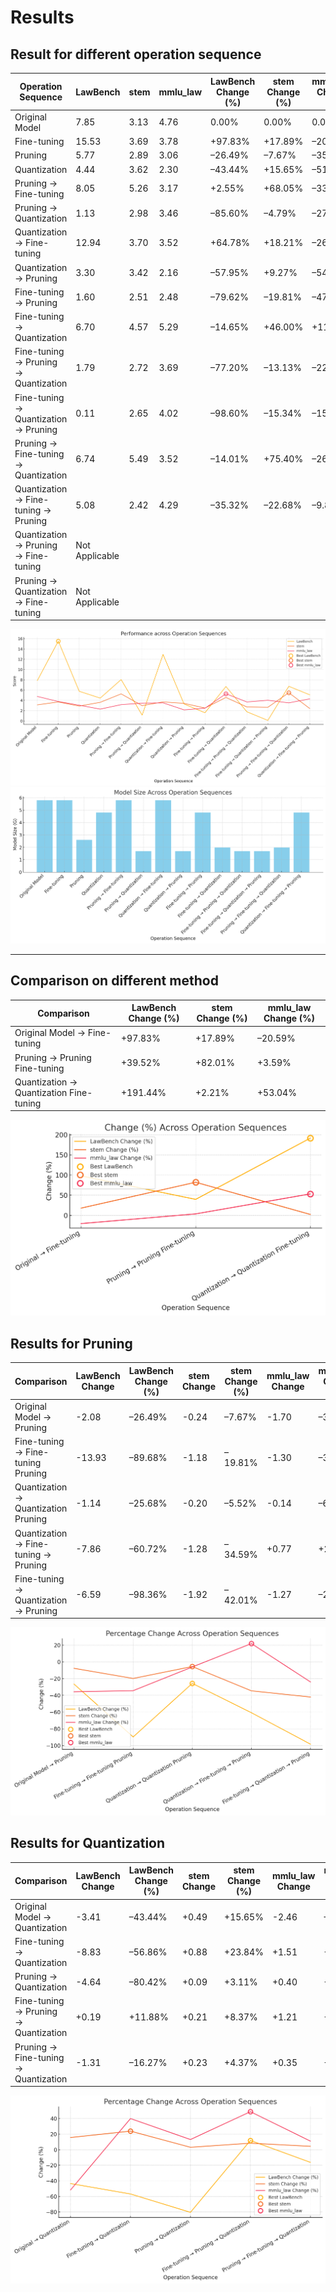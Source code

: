 # Results
## Result for different operation sequence

| Operation Sequence                                | LawBench | stem | mmlu_law | LawBench Change (%) | stem Change (%) | mmlu_law Change (%) | Model Size |
| ------------------------------------------------- | -------- | ---- | -------- | ------------------- | --------------- | ------------------- | ---------- |
| Original Model                                    | 7.85     | 3.13 | 4.76     | 0.00%               | 0.00%           | 0.00%               | 5.8G       |
| Fine-tuning                                       | 15.53    | 3.69 | 3.78     | +97.83%             | +17.89%         | –20.59%             | 5.8G       |
| Pruning                                           | 5.77     | 2.89 | 3.06     | –26.49%             | –7.67%          | –35.71%             | 2.6G       |
| Quantization                                      | 4.44     | 3.62 | 2.30     | –43.44%             | +15.65%         | –51.68%             | 4.8G       |
| Pruning → Fine-tuning                              | 8.05     | 5.26 | 3.17     | +2.55%              | +68.05%         | –33.40%             | 5.8G       |
| Pruning → Quantization                             | 1.13     | 2.98 | 3.46     | –85.60%             | –4.79%          | –27.31%             | 1.7G       |
| Quantization → Fine-tuning                         | 12.94    | 3.70 | 3.52     | +64.78%             | +18.21%         | –26.05%             | 5.8G       |
| Quantization → Pruning                             | 3.30     | 3.42 | 2.16     | –57.95%             | +9.27%          | –54.62%             | 1.7G       |
| Fine-tuning → Pruning                              | 1.60     | 2.51 | 2.48     | –79.62%             | –19.81%         | –47.90%             | 4.8G       |
| Fine-tuning → Quantization                         | 6.70     | 4.57 | 5.29     | –14.65%             | +46.00%         | +11.13%             | 2.0G       |
| Fine-tuning → Pruning → Quantization                | 1.79     | 2.72 | 3.69     | –77.20%             | –13.13%         | –22.48%             | 1.7G       |
| Fine-tuning → Quantization → Pruning                | 0.11     | 2.65 | 4.02     | –98.60%             | –15.34%         | –15.55%             | 1.7G       |
| Pruning → Fine-tuning → Quantization                | 6.74     | 5.49 | 3.52     | –14.01%             | +75.40%         | –26.05%             | 2.0G       |
| Quantization → Fine-tuning → Pruning                | 5.08     | 2.42 | 4.29     | –35.32%             | –22.68%         | –9.87%              | 4.8G       |
| Quantization → Pruning → Fine-tuning                | Not Applicable |      |          |                     |                 |                     |            |
| Pruning → Quantization → Fine-tuning                | Not Applicable |      |          |                     |                 |                     |            |

![result for operation sequence](/results/figs/op_sq.png)
![result for model size](/results/figs/md_size.png)

---
## Comparison on different method
<!-- |比较|LawBench 变化率%|stem 变化率%|mmlu_law 变化率%|
|---|---|---|---|
|原始模型 → 微调|+97.83%|+17.89%|-20.59%|
|剪枝 → 剪枝微调|+39.52%|+82.01%|+3.59%|
|量化 → 量化微调|+191.44%|+2.21%|+53.04%| -->

| Comparison                                 | LawBench Change (%) | stem Change (%) | mmlu_law Change (%) |
| ------------------------------------------ | ------------------- | --------------- | ------------------- |
| Original Model → Fine-tuning               | +97.83%             | +17.89%         | –20.59%             |
| Pruning → Pruning Fine-tuning              | +39.52%             | +82.01%         | +3.59%              |
| Quantization → Quantization Fine-tuning    | +191.44%            | +2.21%          | +53.04%             |

![result for Method Comparison](/results/figs/me_cp.png)

## Results for Pruning

<!-- |比较|LawBench 变化|LawBench 变化率%|stem 变化|stem 变
化率%|mmlu_law 变化|mmlu_law 变化率%|
|---|---|---|---|---|---|---|
|原始模型 → 剪枝|-2.08|-26.49%|-0.24|-7.67%|-1.70|-35.71%|
|微调 → 微调剪枝|-13.93|-89.68%|-1.18|-19.81%|-1.30|-34.39%|
|量化 → 量化剪枝|-1.14|-25.68%|-0.20|-5.52%|-0.14|-6.09%|
|量化微调 → 量化微调剪枝|-7.86|-60.72%|-1.28|-34.59%|+0.77|+21.88%|
|微调量化 → 微调量化剪枝|-6.59|-98.36%|-1.92|-42.01%|-1.27|-24.00%| -->
| Comparison                               | LawBench Change | LawBench Change (%) | stem Change | stem Change (%) | mmlu_law Change | mmlu_law Change (%) |
|------------------------------------------|-----------------|---------------------|-------------|-----------------|-----------------|---------------------|
| Original Model → Pruning                 | -2.08           | –26.49%             | -0.24       | –7.67%          | -1.70           | –35.71%             |
| Fine-tuning → Fine-tuning Pruning        | -13.93          | –89.68%             | -1.18       | –19.81%         | -1.30           | –34.39%             |
| Quantization → Quantization Pruning      | -1.14           | –25.68%             | -0.20       | –5.52%          | -0.14           | –6.09%              |
| Quantization → Fine-tuning → Pruning     | -7.86           | –60.72%             | -1.28       | –34.59%         | +0.77           | +21.88%             |
| Fine-tuning → Quantization → Pruning     | -6.59           | –98.36%             | -1.92       | –42.01%         | -1.27           | –24.00%             |

![result for pruning](/results/figs/res_pr.png)
## Results for Quantization

<!-- | 比较            | LawBench 变化 | LawBench 变化率% | 
stem 变化 | stem 变化率% | mmlu_law 变化 | mmlu_law 变化率% |
| ------------- | ----------- | ------------- | ------- | --------- | ----------- | ------------- |
| 原始模型 → 量化     | -3.41       | -43.44%       | +0.49   | +15.65%   | -2.46       | -51.68%       |
| 微调 → 微调量化     | -8.83       | -56.86%       | +0.88   | +23.84%   | +1.51       | +39.95%       |
| 剪枝 → 剪枝量化     | -4.64       | -80.42%       | +0.09   | +3.11%    | +0.40       | +13.07%       |
| 微调剪枝 → 微调剪枝量化 | +0.19       | +11.88%       | +0.21   | +8.37%    | +1.21       | +48.79%       |
| 剪枝微调 → 剪枝微调量化 | -1.31       | -16.27%       | +0.23   | +4.37%    | +0.35       | +11.04%       | -->

| Comparison                                | LawBench Change | LawBench Change (%) | stem Change | stem Change (%) | mmlu_law Change | mmlu_law Change (%) |
|-------------------------------------------|-----------------|---------------------|-------------|-----------------|-----------------|---------------------|
| Original Model → Quantization             | -3.41           | –43.44%             | +0.49       | +15.65%         | -2.46           | –51.68%             |
| Fine-tuning → Quantization                | -8.83           | –56.86%             | +0.88       | +23.84%         | +1.51           | +39.95%             |
| Pruning → Quantization                    | -4.64           | –80.42%             | +0.09       | +3.11%          | +0.40           | +13.07%             |
| Fine-tuning → Pruning → Quantization      | +0.19           | +11.88%             | +0.21       | +8.37%          | +1.21           | +48.79%             |
| Pruning → Fine-tuning → Quantization      | -1.31           | –16.27%             | +0.23       | +4.37%          | +0.35           | +11.04%             |

![result for quantization](/results/figs/res_qt.png)


